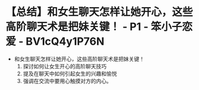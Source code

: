 # 【总结】和女生聊天怎样让她开心，这些高阶聊天术是把妹关键！ - P1 - 笨小子恋爱 - BV1cQ4y1P76N

-   和女生聊天怎样让她开心，这些高阶聊天术是把妹关键！
    1.  探讨如何让女生开心的高阶聊天技巧
    2.  提及在聊天中如何引起女生的兴趣和愉悦
    3.  强调在交流中要用心触摸对方的内心。